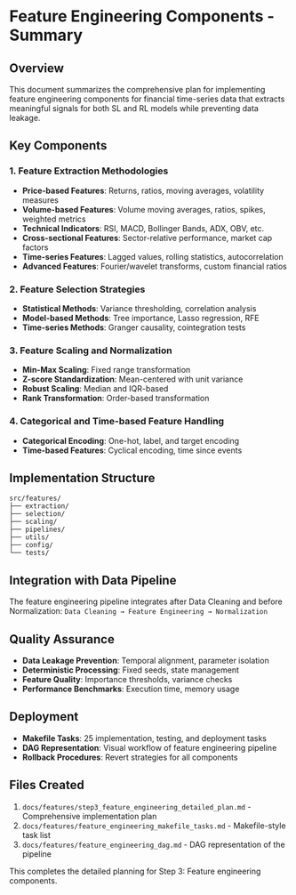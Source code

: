 # Feature Engineering Components - Summary

## Overview

This document summarizes the comprehensive plan for implementing feature engineering components for financial time-series data that extracts meaningful signals for both SL and RL models while preventing data leakage.

## Key Components

### 1. Feature Extraction Methodologies

- **Price-based Features**: Returns, ratios, moving averages, volatility measures
- **Volume-based Features**: Volume moving averages, ratios, spikes, weighted metrics
- **Technical Indicators**: RSI, MACD, Bollinger Bands, ADX, OBV, etc.
- **Cross-sectional Features**: Sector-relative performance, market cap factors
- **Time-series Features**: Lagged values, rolling statistics, autocorrelation
- **Advanced Features**: Fourier/wavelet transforms, custom financial ratios

### 2. Feature Selection Strategies

- **Statistical Methods**: Variance thresholding, correlation analysis
- **Model-based Methods**: Tree importance, Lasso regression, RFE
- **Time-series Methods**: Granger causality, cointegration tests

### 3. Feature Scaling and Normalization

- **Min-Max Scaling**: Fixed range transformation
- **Z-score Standardization**: Mean-centered with unit variance
- **Robust Scaling**: Median and IQR-based
- **Rank Transformation**: Order-based transformation

### 4. Categorical and Time-based Feature Handling

- **Categorical Encoding**: One-hot, label, and target encoding
- **Time-based Features**: Cyclical encoding, time since events

## Implementation Structure

```
src/features/
├── extraction/
├── selection/
├── scaling/
├── pipelines/
├── utils/
├── config/
└── tests/
```

## Integration with Data Pipeline

The feature engineering pipeline integrates after Data Cleaning and before Normalization:
`Data Cleaning → Feature Engineering → Normalization`

## Quality Assurance

- **Data Leakage Prevention**: Temporal alignment, parameter isolation
- **Deterministic Processing**: Fixed seeds, state management
- **Feature Quality**: Importance thresholds, variance checks
- **Performance Benchmarks**: Execution time, memory usage

## Deployment

- **Makefile Tasks**: 25 implementation, testing, and deployment tasks
- **DAG Representation**: Visual workflow of feature engineering pipeline
- **Rollback Procedures**: Revert strategies for all components

## Files Created

1. `docs/features/step3_feature_engineering_detailed_plan.md` - Comprehensive implementation plan
2. `docs/features/feature_engineering_makefile_tasks.md` - Makefile-style task list
3. `docs/features/feature_engineering_dag.md` - DAG representation of the pipeline

This completes the detailed planning for Step 3: Feature engineering components.
